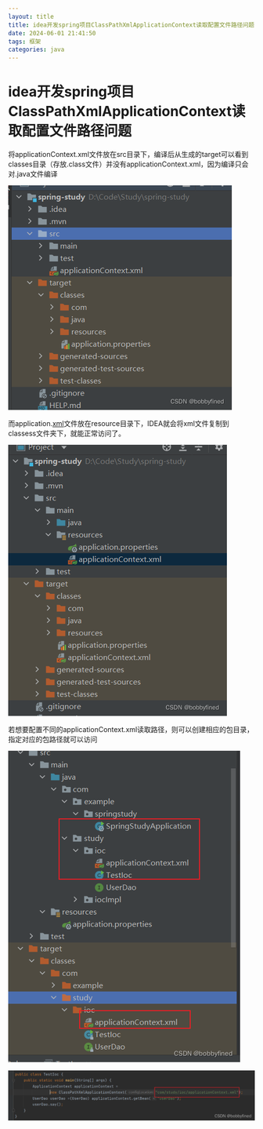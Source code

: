 ```yaml
---
layout: title
title: idea开发spring项目ClassPathXmlApplicationContext读取配置文件路径问题
date: 2024-06-01 21:41:50
tags: 框架
categories: java
---
```


# idea开发spring项目ClassPathXmlApplicationContext读取配置文件路径问题

<!-- more -->

将applicationContext.xml文件放在src目录下，编译后从生成的target可以看到classes目录（存放.class文件）并没有applicationContext.xml，因为编译只会对.java文件编译

![1](/iamges/2/1.png)

而application.[xml](https://so.csdn.net/so/search?q=xml&spm=1001.2101.3001.7020)文件放在resource目录下，IDEA就会将xml文件复制到classess文件夹下，就能正常访问了。

![2](/iamges/2/2.png)

若想要配置不同的applicationContext.xml读取路径，则可以创建相应的包目录，指定对应的包路径就可以访问

![3](/iamges/2/3.png)

![4](/iamges/2/4.png)
